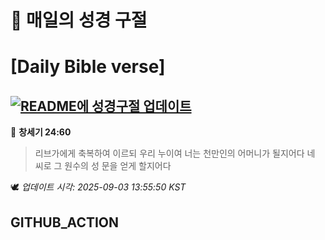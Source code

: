 # 🙏 매일의 성경 구절
# [Daily Bible verse]
## [![README에 성경구절 업데이트](https://github.com/DONGSUKA/first_test/actions/workflows/update-readme-bible.yml/badge.svg)](https://github.com/DONGSUKA/first_test/actions/workflows/update-readme-bible.yml)
<!-- START_BIBLE_VERSE -->
📖 **창세기 24:60**
> 리브가에게 축복하여 이르되 우리 누이여 너는 천만인의 어머니가 될지어다 네 씨로 그 원수의 성 문을 얻게 할지어다

🕊️ _업데이트 시각: 2025-09-03 13:55:50 KST_
  <!-- END_BIBLE_VERSE -->
## GITHUB_ACTION
